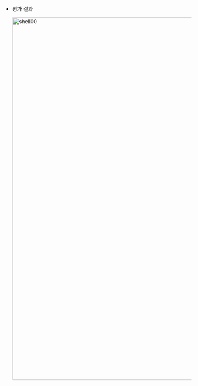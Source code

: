- 평가 결과

  <img width="966" alt="shell00" src="https://github.com/2UJ1N/42piscine/assets/83401978/a8a602eb-6671-468f-810f-23d4f8d5d2d1">
